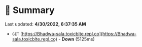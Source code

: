 # 📖 Summary
Last updated: **4/30/2022, 6:37:35 AM**

- `GET` [https://Bhadwa-sala.toxicblte.repl.co](https://Bhadwa-sala.toxicblte.repl.co) - **Down** (5125ms)
